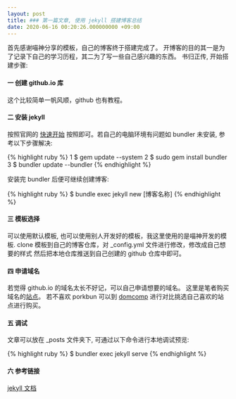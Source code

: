 ```yaml
---
layout: post
title: ### 第一篇文章, 使用 jekyll 搭建博客总结
date: 2020-06-16 00:20:26.000000000 +09:00
---
```


首先感谢喵神分享的模板，自己的博客终于搭建完成了。
开博客的目的其一是为了记录下自己的学习历程，其二为了写一些自己感兴趣的东西。
书归正传, 开始搭建步骤:

#### 一 创建 github.io 库
这个比较简单一帆风顺，github 也有教程。

#### 二 安装 jekyll 
按照官网的 [快速开始][jekyll-quickstart] 按照即可。若自己的电脑环境有问题如 bundler 未安装, 参考以下步骤解决:

{% highlight ruby %}
1 $ gem update --system
2 $ sudo gem install bundler
3 $ bundler update --bundler
{% endhighlight %}

安装完 bundler 后便可继续创建博客:

{% highlight ruby %}
$ bundle exec jekyll new [博客名称]
{% endhighlight %}

#### 三 模板选择
可以使用默认模板, 也可以使用别人开发好的模板，我这里使用的是喵神开发的模板. clone 模板到自己的博客仓库，对 _config.yml 文件进行修改，修改成自己想要的样式
然后把本地仓库推送到自己创建的 github 仓库中即可。

#### 四 申请域名
若觉得 github.io 的域名太长不好记，可以自己申请想要的域名。
这里是笔者购买域名的[站点][porkbun]。
若不喜欢 porkbun 可以到 [domcomp][domcomp] 进行对比挑选自己喜欢的站点进行购买。

#### 五 调试
文章可以放在 _posts 文件夹下, 可通过以下命令进行本地调试预览:

{% highlight ruby %}
$ bundler exec jekyll serve
{% endhighlight %}

#### 六 参考链接
[jekyll 文档][jekyll-docs]

[domcomp]: https://www.domcomp.com/
[porkbun]: https://porkbun.com/
[jekyll-docs]: http://jekyllrb.com/docs/home
[jekyll-quickstart]: http://jekyllcn.com/docs/quickstart/
